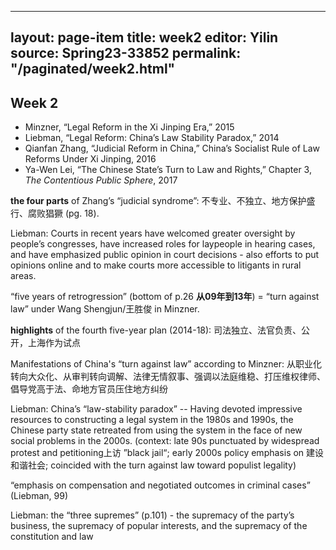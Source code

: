
---
layout: page-item
title: week2
editor: Yilin
source: Spring23-33852
permalink: "/paginated/week2.html"
---

## Week 2

- Minzner, “Legal Reform in the Xi Jinping Era,” 2015
- Liebman, “Legal Reform: China’s Law Stability Paradox,” 2014
- Qianfan Zhang, “Judicial Reform in China,” China’s Socialist Rule of Law Reforms Under Xi Jinping, 2016
- Ya-Wen Lei, “The Chinese State’s Turn to Law and Rights,” Chapter 3, *The Contentious Public Sphere*, 2017

**the four parts** of Zhang’s “judicial syndrome”: 不专业、不独立、地方保护盛行、腐败猖獗 (pg. 18).

Liebman: Courts in recent years have welcomed greater oversight by people’s congresses, have increased roles for laypeople in hearing cases, and have emphasized public opinion in court decisions - also efforts to put opinions online and to make courts more accessible to litigants in rural areas.

“five years of retrogression” (bottom of p.26 **从09年到13年**) =  “turn against law” under Wang Shengjun/王胜俊 in Minzner.

**highlights** of the fourth five-year plan (2014-18): 司法独立、法官负责、公开，上海作为试点

Manifestations of China's “turn against law” according to Minzner: 从职业化转向大众化、从审判转向调解、法律无情叙事、强调以法庭维稳、打压维权律师、倡导党高于法、命地方官员压住地方纠纷

Liebman: China’s “law-stability paradox” -- Having devoted impressive resources to constructing a legal system in the 1980s and 1990s, the Chinese party state retreated from using the system in the face of new social problems in the 2000s. (context: late 90s punctuated by widespread protest and petitioning上访 ”black jail“; early 2000s policy emphasis on 建设和谐社会; coincided with the turn against law toward populist legality)

“emphasis on compensation and negotiated outcomes in criminal cases” (Liebman, 99) 

Liebman: the “three supremes” (p.101) - the supremacy of the party’s business, the supremacy of popular interests, and the supremacy of the constitution and law